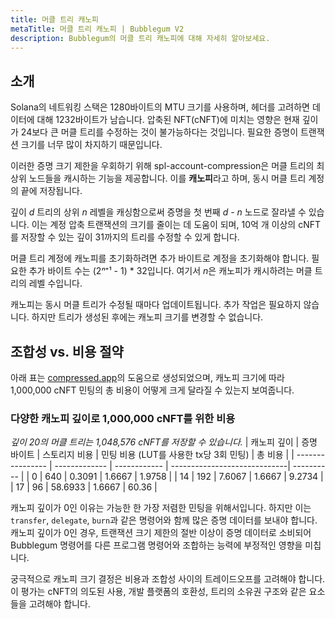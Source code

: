 ```yaml
---
title: 머클 트리 캐노피
metaTitle: 머클 트리 캐노피 | Bubblegum V2
description: Bubblegum의 머클 트리 캐노피에 대해 자세히 알아보세요.
---
```


## 소개

Solana의 네트워킹 스택은 1280바이트의 MTU 크기를 사용하며, 헤더를 고려하면 데이터에 대해 1232바이트가 남습니다. 압축된 NFT(cNFT)에 미치는 영향은 현재 깊이가 24보다 큰 머클 트리를 수정하는 것이 불가능하다는 것입니다. 필요한 증명이 트랜잭션 크기를 너무 많이 차지하기 때문입니다.

이러한 증명 크기 제한을 우회하기 위해 spl-account-compression은 머클 트리의 최상위 노드들을 캐시하는 기능을 제공합니다. 이를 **캐노피**라고 하며, 동시 머클 트리 계정의 끝에 저장됩니다.

깊이 *d* 트리의 상위 *n* 레벨을 캐싱함으로써 증명을 첫 번째 *d - n* 노드로 잘라낼 수 있습니다. 이는 계정 압축 트랜잭션의 크기를 줄이는 데 도움이 되며, 10억 개 이상의 cNFT를 저장할 수 있는 깊이 31까지의 트리를 수정할 수 있게 합니다.

머클 트리 계정에 캐노피를 초기화하려면 추가 바이트로 계정을 초기화해야 합니다. 필요한 추가 바이트 수는 (2*ⁿ*⁺¹ - 1) * 32입니다. 여기서 *n*은 캐노피가 캐시하려는 머클 트리의 레벨 수입니다.

캐노피는 동시 머클 트리가 수정될 때마다 업데이트됩니다. 추가 작업은 필요하지 않습니다. 하지만 트리가 생성된 후에는 캐노피 크기를 변경할 수 없습니다.

## 조합성 vs. 비용 절약

아래 표는 [compressed.app](https://compressed.app/)의 도움으로 생성되었으며, 캐노피 크기에 따라 1,000,000 cNFT 민팅의 총 비용이 어떻게 크게 달라질 수 있는지 보여줍니다.

### 다양한 캐노피 깊이로 1,000,000 cNFT를 위한 비용
*깊이 20의 머클 트리는 1,048,576 cNFT를 저장할 수 있습니다.*
| 캐노피 깊이     | 증명 바이트   | 스토리지 비용 | 민팅 비용 (LUT를 사용한 tx당 3회 민팅) | 총 비용 |
| ---------------- | ------------- | ------------ | -----------------------------| ---------- |
| 0                | 640           | 0.3091       | 1.6667                       | 1.9758     |
| 14               | 192           | 7.6067       | 1.6667                       | 9.2734     |
| 17               | 96            | 58.6933      | 1.6667                       | 60.36      |

캐노피 깊이가 0인 이유는 가능한 한 가장 저렴한 민팅을 위해서입니다. 하지만 이는 `transfer`, `delegate`, `burn`과 같은 명령어와 함께 많은 증명 데이터를 보내야 합니다. 캐노피 깊이가 0인 경우, 트랜잭션 크기 제한의 절반 이상이 증명 데이터로 소비되어 Bubblegum 명령어를 다른 프로그램 명령어와 조합하는 능력에 부정적인 영향을 미칩니다.

궁극적으로 캐노피 크기 결정은 비용과 조합성 사이의 트레이드오프를 고려해야 합니다. 이 평가는 cNFT의 의도된 사용, 개발 플랫폼의 호환성, 트리의 소유권 구조와 같은 요소들을 고려해야 합니다.